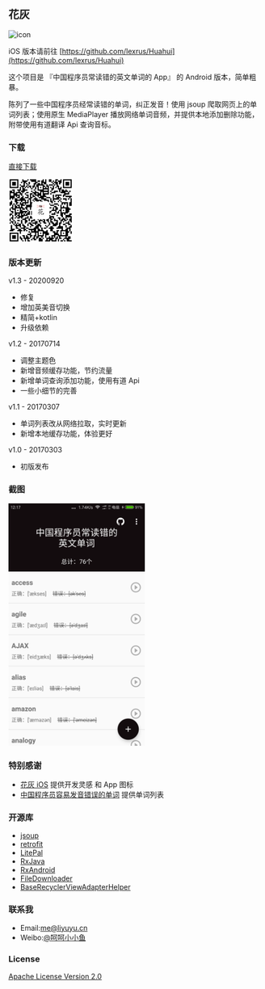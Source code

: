 ## 花灰 ##

<img src="https://raw.githubusercontent.com/lexrus/Huahui/master/Huahui/Assets.xcassets/AppIcon.appiconset/Icon-App-60x60%402x.png" width="96" height="96" alt="icon"/>

iOS 版本请前往 [https://github.com/lexrus/Huahui](https://github.com/lexrus/Huahui)

这个项目是 『中国程序员常读错的英文单词的 App』 的 Android 版本，简单粗暴。

陈列了一些中国程序员经常读错的单词，纠正发音！使用 jsoup 爬取网页上的单词列表；使用原生 MediaPlayer 播放网络单词音频，并提供本地添加删除功能，附带使用有道翻译 Api 查询音标。

### 下载 

[直接下载](http://7xp1a1.com1.z0.glb.clouddn.com/HuaHui/huahui_v1.2_20170714.apk)

![qcode](qcode.png)

### 版本更新

v1.3 - 20200920
- 修复
- 增加英美音切换
- 精简+kotlin
- 升级依赖

v1.2 - 20170714
- 调整主题色
- 新增音频缓存功能，节约流量
- 新增单词查询添加功能，使用有道 Api
- 一些小细节的完善

v1.1 - 20170307
- 单词列表改从网络拉取，实时更新
- 新增本地缓存功能，体验更好

v1.0 - 20170303
- 初版发布

### 截图 ###
<img src="screenshot.png" width="270" height="480" alt="screenshot"/>

### 特别感谢 ###
- [花灰 iOS](https://github.com/lexrus/Huahui) 提供开发灵感 和 App 图标
- [中国程序员容易发音错误的单词](https://github.com/shimohq/chinese-programmer-wrong-pronunciation) 提供单词列表

### 开源库 ###
- [jsoup](https://github.com/jhy/jsoup)
- [retrofit](https://github.com/square/retrofit)
- [LitePal](https://github.com/LitePalFramework/LitePal)
- [RxJava](https://github.com/ReactiveX/RxJava)
- [RxAndroid](https://github.com/ReactiveX/RxAndroid)
- [FileDownloader](https://github.com/lingochamp/FileDownloader)
- [BaseRecyclerViewAdapterHelper](https://github.com/CymChad/BaseRecyclerViewAdapterHelper)

### 联系我 ###
* Email:[me@liyuyu.cn](mailto:me@liyuyu.cn)
* Weibo:[@呵呵小小鱼](http://weibo.com/u/1241167880)

### License ###
[Apache License Version 2.0](LICENSE)
